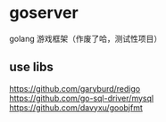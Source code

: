 # goserver
golang 游戏框架（作废了哈，测试性项目）
## use libs
https://github.com/garyburd/redigo<br>
https://github.com/go-sql-driver/mysql<br>
https://github.com/davyxu/goobjfmt<br>
